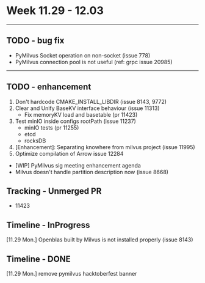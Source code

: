 # Week 11.29 - 12.03

---
## TODO - bug fix
- PyMilvus Socket operation on non-socket (issue 778)
- PyMilvus connection pool is not useful (ref: grpc issue 20985)

---
## TODO - enhancement
1. Don't hardcode CMAKE_INSTALL_LIBDIR (issue 8143, 9772)
3. Clear and Unify BaseKV interface behaviour (issue 11313)
    - Fix memoryKV load and basetable (pr 11423)
4. Test minIO inside configs rootPath (issue 11237)
    - minIO tests (pr 11255)
    - etcd
    - rocksDB
5. [Enhancement]: Separating knowhere from milvus project (issue 11995)
6. Optimize compilation of Arrow issue 12284
- [WIP] PyMilvus sig meeting enhancement agenda
- Milvus doesn't handle partition description now (issue 8668)

## Tracking - Unmerged PR
- 11423

## Timeline - InProgress
[11.29 Mon.] Openblas built by Milvus is not installed properly (issue 8143)

## Timeline - DONE
[11.29 Mon.] remove pymilvus hacktoberfest banner
